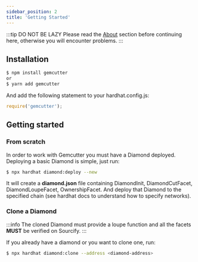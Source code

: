 ```yaml
---
sidebar_position: 2
title: 'Getting Started'
---
```


:::tip DO NOT BE LAZY
Please read the [About](/Developers/Gemcutter) section before continuing here, otherwise you will encounter problems.
:::


## Installation

```bash
$ npm install gemcutter
or
$ yarn add gemcutter
```

And add the following statement to your hardhat.config.js:

```javascript
require('gemcutter');
```

## Getting started

### From scratch
In order to work with Gemcutter you must have a Diamond deployed. Deploying a basic Diamond is simple, just run:

```bash
$ npx hardhat diamond:deploy --new
```

It will create a **diamond.json** file containing DiamondInit, DiamondCutFacet, DiamondLoupeFacet, OwnershipFacet. And deploy that Diamond to the specified chain (see hardhat docs to understand how to specify networks).

### Clone a Diamond

:::info
The cloned Diamond must provide a loupe function and all the facets **MUST** be verified on Sourcify.
:::

If you already have a diamond or you want to clone one, run:
```bash
$ npx hardhat diamond:clone --address <diamond-address>
```


